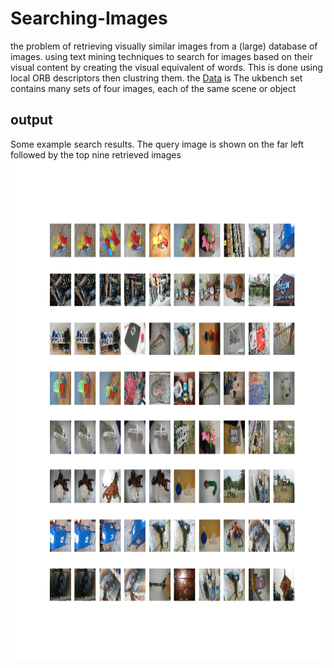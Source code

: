# Searching-Images
the problem of retrieving visually similar images from a (large) database of images. using text mining techniques to search for images based on their visual content by creating the visual equivalent of words. This is done using local ORB descriptors then clustring them.
the [Data](https://archive.org/details/ukbench) is The ukbench set contains many sets of four images, each of the same scene or object
## output
Some example search results. The query image is shown on the far left followed by the top nine retrieved images  
<img src="/img.png" width="900" height="800"> 
